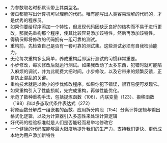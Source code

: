 - 为参数取名时都默认带上其类型名。
- 傻瓜都能写出计算机可以理解的代码。唯有能写出人类容易理解的代码的，才是优秀的程序员。
- 如果你要给程序添加一个特性，但发现代码因缺乏良好的结构而不易于进行更改，那就先重构那个程序，使其比较容易添加该特性，然后再添加该特性。
- 得确保即将修改的代码拥有一组可靠的测试。
- 重构前，先检查自己是否有一套可靠的测试集。这些测试必须有自我检验能力。
- 无论每次重构多么简单，养成重构后即运行测试的习惯非常重要。
- 小步修改，每次修改后就运行测试。如果我改动了太多东西，犯错时就可能陷入麻烦的调试，并为此耗费大把时间。小步修改，以及它带来的频繁反馈，正是防止混乱的关键。
- 重构技术就是以微小的步伐修改程序。如果你犯下错误，很容易便可发现它。
- 如果重构引入了性能损耗，先完成重构，再做性能优化。
- 示范了数种重构手法，包括提炼函数（106）、内联变量（123）、搬移函数（198）和以多态取代条件表达式（272）
- 将原函数分解成一组嵌套的函数、应用拆分阶段（154）分离计算逻辑与输出格式化逻辑，以及为计算器引入多态性来处理计算逻辑
- 好代码的检验标准就是人们是否能轻而易举地修改它
- 一个健康的代码库能够最大限度地提升我们的生产力，支持我们更快、更低成本地为用户添加新特性
